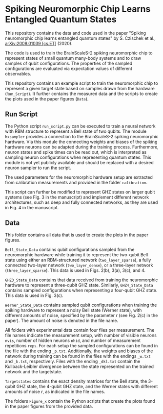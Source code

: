 # Spiking Neuromorphic Chip Learns Entangled Quantum States

This repository contains the data and code used in the paper "Spiking neuromorphic chip learns entangled quantum states" by S. Czischek et al., [arXiv:2008.01039 [cs.ET]](https://arxiv.org/abs/2008.01039) (2020). 

The code is used to train the BrainScaleS-2 spiking neuromorphic chip to represent states of small quantum many-body systems and to draw samples of qubit configurations. The properties of the sampled configurations are evaluated via expectation values of different observables.

This repository contains an example script to train the neuromorphic chip to represent a given target state based on samples drawn from the hardware (```Run_Script```). It further contains the measured data and the scripts to create the plots used in the paper figures (```Data```).

## Run Script
The Python script ```run_script.py``` can be executed to train a neural network with RBM structure to represent a Bell state of two qubits. The module ```hxsampler``` provides a connection to the BrainScaleS-2 spiking neuromorphic hardware. Via this module the connecting weights and biases of the spiking hardware neurons can be adapted during the training process. Furthermore, neuron states and spike times can be read out, which is interpreted as sampling neuron configurations when representing quantum states. This module is not yet publicly available and should be replaced with a desired neuron sampler to run the script.

The used parameters for the neuromorphic hardware setup are extracted from calibration measurements and provided in the folder ```calibration```.

This script can further be modified to represent GHZ states on larger qubit systems (see Fig. 3 in the manuscript) and implement different network architectures, such as deep and fully connected networks, as they are used in Fig. 4 in the manuscript.

## Data
This folder contains all data that is used to create the plots in the paper figures. 

```Bell_State_Data``` contains qubit configurations sampled from the neuromorphic hardware while training it to represent the two-qubit Bell state using either an RBM-structured network (```two_layer_sparse```), a fully connected two-layer network (```two_layer_dense```), or a three-layer network (```three_layer_sparse```). This data is used in Figs. 2(b), 3(a), 3(c), and 4.

```GHZ3_State_Data``` contains that data received from training the neuromorphic hardware to represent a three-qubit GHZ state. Similarly, ```GHZ4_State_Data``` contains sampled configurations when representing a four-qubit GHZ state. This data is used in Fig. 3(c).

```Werner_State_Data``` contains sampled qubit configurations when training the spiking hardware to represent a noisy Bell state (Werner state), with different amounts of noise, specified by the parameter *r* (see Fig. 2(c) in the paper). The amount of noise is denoted in the file name.

All folders with experimental data contain four files per measurement. The file names indicate the measurement setup, with number of visible neurons ```nvis```, number of hidden neurons ```nhid```, and number of measurement repetitions ```reps```. For each setup the sampled configurations can be found in the file with the ending ```_p.txt```. Additionally, the weights and biases of the network during training can be found in the files with the endings ```_w.txt``` and ```_b.txt```, respectively. Files with the ending ```_dkl.txt``` contain the Kullback-Leibler divergence between the state represented on the trained network and the targetstate.

```Targetstates``` contains the exact density matrices for the Bell state, the 3-qubit GHZ state, the 4-qubit GHZ state, and the Werner states with different amounts of noise *r*, as indicated in the file names.

The folders ```Figure_x``` contain the Python scripts that create the plots found in the paper figures from the provided data. 
